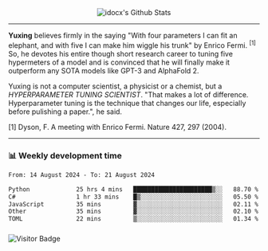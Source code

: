 <div align="center">
    <img align="center" src="https://github-readme-stats.vercel.app/api?username=idocx&show_icons=true&count_private=true&hide_border=true" alt="idocx's Github Stats"></img>
</div>

---

**Yuxing** believes firmly in the saying "With four parameters I can fit an elephant, and with five I can make him wiggle his trunk" by Enrico Fermi. <sup>[1]</sup> So, he devotes his entire though short research career to tuning five hypermeters of a model and is convinced that he will finally make it outperform any SOTA models like GPT-3 and AlphaFold 2.

Yuxing is not a computer scientist, a physicist or a chemist, but a *HYPERPARAMETER TUNING SCIENTIST*. "That makes a lot of difference. Hyperparameter tuning is the technique that changes our life, especially before pulishing a paper.", he said.

[1] Dyson, F. A meeting with Enrico Fermi. Nature 427, 297 (2004).


---

### 📊 Weekly development time
<!--START_SECTION:waka-->

```txt
From: 14 August 2024 - To: 21 August 2024

Python             25 hrs 4 mins   ██████████████████████▒░░   88.70 %
C#                 1 hr 33 mins    █▒░░░░░░░░░░░░░░░░░░░░░░░   05.50 %
JavaScript         35 mins         ▓░░░░░░░░░░░░░░░░░░░░░░░░   02.11 %
Other              35 mins         ▓░░░░░░░░░░░░░░░░░░░░░░░░   02.10 %
TOML               22 mins         ▒░░░░░░░░░░░░░░░░░░░░░░░░   01.34 %
```

<!--END_SECTION:waka-->

### 

![Visitor Badge](https://visitor-badge.laobi.icu/badge?page_id=idocx.idocx)